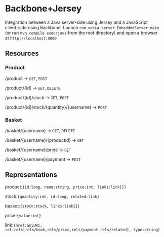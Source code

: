 Backbone+Jersey
===============

Integration between a Java server-side using Jersey and a JavaScript client-side using Backbone.
Launch `com.xebia.server.EmbeddedServer.main` (or run `mvn compile exec:java` from the root directory) and open a browser at `http://localhost:8080`

Resources
---------

### Product

/product -> `GET`, `POST`

/product/{id} -> `GET`, `DELETE`

/product/{id}/stock -> `GET`, `POST`

/product/{id}/stock/{quantity}/{username} -> `POST`

### Basket

/basket/{username} -> `GET`, `DELETE`

/basket/{username}/{productid} -> `GET`

/basket/{username}/price -> `GET`

/basket/{username}/payment -> `POST`

Representations
---------------

product:`{id:long, name:string, price:int, links:link[]}`

stock:`{quantity:int, id:long, related:link}`

basket:`{stock:stock, links:link[]}`

price:`{value:int}`

link:`{href:anyURI, rel:rels[rels/book,rels/price,rels/payment,rels/related], type:string}`
